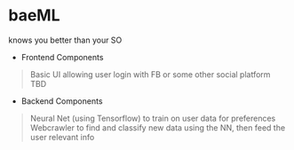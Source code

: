 # baeML
knows you better than your SO

+ Frontend Components
> Basic UI allowing user login with FB or some other social platform
> TBD

+ Backend Components
> Neural Net (using Tensorflow) to train on user data for preferences
> Webcrawler to find and classify new data using the NN, then feed the user relevant info